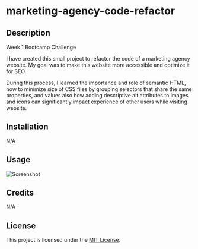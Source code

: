 # marketing-agency-code-refactor

## Description

Week 1 Bootcamp Challenge

I have created this small project to refactor the code of a marketing agency website. My goal was to make this website more accessible and optimize it for SEO. 

During this process, I learned the importance and role of semantic HTML, how to minimize size of CSS files by grouping selectors that share the same properties, and values also how adding descriptive alt attributes to images and icons can significantly impact experience of other users while visiting website.

## Installation

N/A

## Usage

  ![Screenshot](https://github.com/MichalTrostowiecki/marketing-agency-code-refactor/assets/104785420/8804f816-c23d-4554-bfc0-1145f82f77fe)

    
## Credits 

N/A

## License

This project is licensed under the [MIT License](LICENSE).
